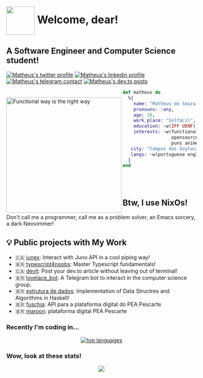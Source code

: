 # <img align="center" src="./assets/eevee.png" height="75px" /> Welcome, dear!

## A Software Engineer and Computer Science student!

[![Matheus's twitter profile][twitter]](https://twitter.com/matdsoupe)
[![Matheus's linkedin profile][linkedin]](https://linkedin.com/in/matdsoupe)
[![Matheus's telegram contact][telegram]](https://t.me/matdsoupe)
[![Matheus's dev.to posts][devto]](https://dev.to/matdsoupe)

<img src="https://github.com/Mdsp9070/Mdsp9070/blob/master/assets/functional.jpg"
     alt="Functional way is the right way"
     style="margin-top:20px;"
     height="305px"
     align="left" />

```elixir
def matheus do
  %{
    name: "Matheus de Souza Pessanha",
    pronouns: :any,
    age: 20,
    work_place: "Solfácil",
    education: ~w(IFF UENF),
    interests: ~w(functionalprogramming emacs
                  opensource math numetal
                  puns animes teach),
   city: "Campos dos Goytacazes, RJ, BR",
   langs: ~w(portuguese english)    
  }
end
```

<br/> <br/>

<h2>Btw, I use NixOs!</h2>

Don't call me a programmer, call me as a problem solver, an Emacs sorcery, a dark Neovimmer!

## 💡 Public projects with My Work

- 🇨🇦 [junex](https://github.com/boostingtech/junex): Interact with Juno API in a cool piping way!
- 🇧🇷 [typescript4noobs](https://github.com/Carolis/typescript4noobs): Master Typescript fundamentals!
- 🇨🇦 [devit](https://github.com/matdsoupe/devit): Post your dev.to article without leaving out of terminal!
- 🇧🇷 [lovelace_bot](https://github.com/cciuenf/lovelace_bot): A Telegram bot to interact in the computer science group.
- 🇧🇷 [estrutura de dados](https://github.com/matdsoupe/estrutura_de_dados): Implementation of Data Structres and Algorithms in Haskell!
- 🇧🇷 [fuschia](https://github.com/cciuenf/fuschia): API para a plataforma digital do PEA Pescarte
- 🇧🇷 [maroon](https://github.com/cciuenf/maroon): plataforma digital PEA Pescarte

### Recently I'm coding in...

<p align="center">
  <a href="https://github.com/anuraghazra/github-readme-stats">
    <img src="https://github-readme-stats.vercel.app/api/top-langs/?username=matdsoupe&&show_icons=true&hide_title=true&theme=radical&layout=compact&hide_border=true&border_radius=30&langs_count=15&exclude_repo=Analyseroom&hide=c%2B%2B,dart,html,css,javascript," alt="top languages"/>
  </a>
</p>

### Wow, look at these stats!

<p align="center">
  <a href="https://github.com/anuraghazra/github-readme-stats">
    <img src="https://github-readme-stats.vercel.app/api?username=matdsoupe&&hide_border=true&border_radius=30&hide_title=true&show_icons=true&theme=radical">
  </a>
</p>

[twitter]: https://img.shields.io/badge/Twitter-1DA1F2?style=for-the-badge&logo=twitter&logoColor=white
[linkedin]: https://img.shields.io/badge/LinkedIn-0077B5?style=for-the-badge&logo=linkedin&logoColor=white
[telegram]: https://img.shields.io/badge/Telegram-2CA5E0?style=for-the-badge&logo=telegram&logoColor=white
[devto]: https://img.shields.io/badge/dev.to-0A0A0A?style=for-the-badge&logo=dev.to&logoColor=white
